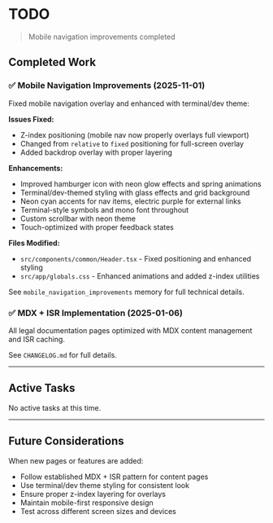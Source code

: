 # TODO

> Mobile navigation improvements completed

## Completed Work

### ✅ Mobile Navigation Improvements (2025-11-01)

Fixed mobile navigation overlay and enhanced with terminal/dev theme:

**Issues Fixed:**
- Z-index positioning (mobile nav now properly overlays full viewport)
- Changed from `relative` to `fixed` positioning for full-screen overlay
- Added backdrop overlay with proper layering

**Enhancements:**
- Improved hamburger icon with neon glow effects and spring animations
- Terminal/dev-themed styling with glass effects and grid background
- Neon cyan accents for nav items, electric purple for external links
- Terminal-style symbols and mono font throughout
- Custom scrollbar with neon theme
- Touch-optimized with proper feedback states

**Files Modified:**
- `src/components/common/Header.tsx` - Fixed positioning and enhanced styling
- `src/app/globals.css` - Enhanced animations and added z-index utilities

See `mobile_navigation_improvements` memory for full technical details.

### ✅ MDX + ISR Implementation (2025-01-06)

All legal documentation pages optimized with MDX content management and ISR caching.

See `CHANGELOG.md` for full details.

---

## Active Tasks

No active tasks at this time.

---

## Future Considerations

When new pages or features are added:
- Follow established MDX + ISR pattern for content pages
- Use terminal/dev theme styling for consistent look
- Ensure proper z-index layering for overlays
- Maintain mobile-first responsive design
- Test across different screen sizes and devices
